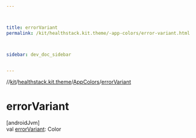 ```yaml
---



title: errorVariant
permalink: /kit/healthstack.kit.theme/-app-colors/error-variant.html



sidebar: dev_doc_sidebar


---
```




//[kit](/kit.html)/[healthstack.kit.theme](../index.html)/[AppColors](index.html)/[errorVariant](error-variant.html)



# errorVariant



[androidJvm]\
val [errorVariant](error-variant.html): Color






